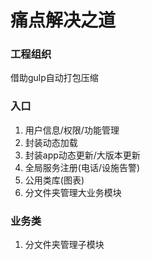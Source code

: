 # 痛点解决之道

### 工程组织
借助gulp自动打包压缩

### 入口
1. 用户信息/权限/功能管理
2. 封装动态加载
3. 封装app动态更新/大版本更新
4. 全局服务注册(电话/设施告警)
5. 公用类库(图表)
6. 分文件夹管理大业务模块

### 业务类
1. 分文件夹管理子模块